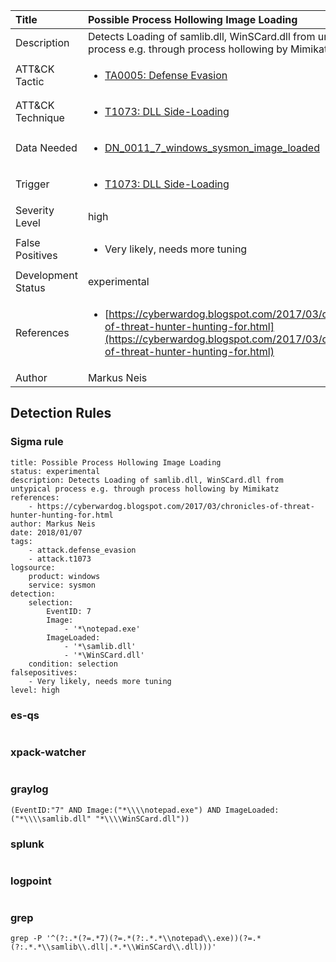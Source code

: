 | Title                | Possible Process Hollowing Image Loading                                                                                                                                                 |
|:---------------------|:------------------------------------------------------------------------------------------------------------------------------------------------------------|
| Description          | Detects Loading of samlib.dll, WinSCard.dll from untypical process e.g. through process hollowing by Mimikatz                                                                                                                                           |
| ATT&amp;CK Tactic    | <ul><li>[TA0005: Defense Evasion](https://attack.mitre.org/tactics/TA0005)</li></ul>  |
| ATT&amp;CK Technique | <ul><li>[T1073: DLL Side-Loading](https://attack.mitre.org/techniques/T1073)</li></ul>                             |
| Data Needed          | <ul><li>[DN_0011_7_windows_sysmon_image_loaded](../Data_Needed/DN_0011_7_windows_sysmon_image_loaded.md)</li></ul>                                                         |
| Trigger              | <ul><li>[T1073: DLL Side-Loading](../Triggers/T1073.md)</li></ul>  |
| Severity Level       | high                                                                                                                                                 |
| False Positives      | <ul><li>Very likely, needs more tuning</li></ul>                                                                  |
| Development Status   | experimental                                                                                                                                                |
| References           | <ul><li>[https://cyberwardog.blogspot.com/2017/03/chronicles-of-threat-hunter-hunting-for.html](https://cyberwardog.blogspot.com/2017/03/chronicles-of-threat-hunter-hunting-for.html)</li></ul>                                                          |
| Author               | Markus Neis                                                                                                                                                |


## Detection Rules

### Sigma rule

```
title: Possible Process Hollowing Image Loading 
status: experimental
description: Detects Loading of samlib.dll, WinSCard.dll from untypical process e.g. through process hollowing by Mimikatz
references:
    - https://cyberwardog.blogspot.com/2017/03/chronicles-of-threat-hunter-hunting-for.html
author: Markus Neis
date: 2018/01/07
tags:
    - attack.defense_evasion
    - attack.t1073
logsource:
    product: windows
    service: sysmon
detection:
    selection:
        EventID: 7
        Image:
            - '*\notepad.exe'
        ImageLoaded:
            - '*\samlib.dll'
            - '*\WinSCard.dll'
    condition: selection
falsepositives:
    - Very likely, needs more tuning
level: high

```





### es-qs
    
```

```


### xpack-watcher
    
```

```


### graylog
    
```
(EventID:"7" AND Image:("*\\\\notepad.exe") AND ImageLoaded:("*\\\\samlib.dll" "*\\\\WinSCard.dll"))
```


### splunk
    
```

```


### logpoint
    
```

```


### grep
    
```
grep -P '^(?:.*(?=.*7)(?=.*(?:.*.*\\notepad\\.exe))(?=.*(?:.*.*\\samlib\\.dll|.*.*\\WinSCard\\.dll)))'
```




